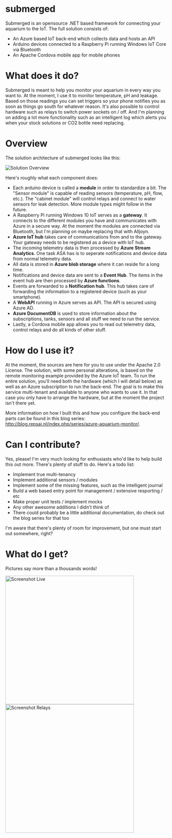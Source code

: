 
# submerged

Submerged is an opensource .NET based framework for connecting your aquarium to the IoT. The full solution consists of:

* An Azure based IoT back-end which collects data and hosts an API
* Arduino devices connected to a Raspberry Pi running Windows IoT Core via Bluetooth
* An Apache Cordova mobile app for mobile phones

# What does it do?

Submerged is meant to help you monitor your aquarium in every way you want to. At the moment, I use it to monitor temperature, pH and leakage. Based on those readings you can set triggers so your phone notifies you as soon as things go south for whatever reason. It's also possible to control hardware such as relays to switch power sockets on / off. And I'm planning on adding a lot more functionality such as an intelligent log which alerts you when your stock solutions or CO2 bottle need replacing.

# Overview

The solution architecture of submerged looks like this:

![Solution Overview](http://www.repsaj.nl/Uploads/submerged/submerged_overview.png)

Here's roughly what each component does:

* Each arduino device is called a **module** in order to standardize a bit. The "Sensor module" is capable of reading sensors (temperature, pH, flow, etc.). The "cabinet module" will control relays and connect to water sensors for leak detection. More module types might follow in the future.
* A Raspberry Pi running Windows 10 IoT serves as a **gateway**. It connects to the different modules you have and communicates with Azure in a secure way. At the moment the modules are connected via Bluetooth, but I'm planning on maybe replacing that with Alljoyn.
* **Azure IoT hub** takes care of communications from and to the gateway. Your gateway needs to be registered as a device with IoT hub.
* The incoming telemetry data is then processed by **Azure Stream Analytics**. One task ASA has is to seperate notifications and device data from normal telemetry data.
* All data is stored in **Azure blob storage** where it can reside for a long time.
* Notifications and device data are sent to a **Event Hub**. The items in the event hub are then processed by **Azure functions**.
* Events are forwarded to a **Notification hub**. This hub takes care of forwarding the information to a registered device (such as your smartphone).
* A **WebAPI** running in Azure serves as API. The API is secured using Azure AD.
* **Azure DocumentDB** is used to store information about the subscriptions, tanks, sensors and all stuff we need to run the service.
* Lastly, a Cordova mobile app allows you to read out telemetry data, control relays and do all kinds of other stuff.

# How do I use it?

At the moment, the sources are here for you to use under the Apache 2.0 License. The solution, with some personal alterations, is based on the remote monitoring example provided by the Azure IoT team. To run the entire solution, you'll need both the hardware (which I will detail below) as well as an Azure subscription to run the back-end. The goal is to make this service multi-tenant and available to anyone who wants to use it. In that case you only have to arrange the hardware, but at the moment the project isn't there yet.

More information on how I built this and how you configure the back-end parts can be found in this blog series: <http://blog.repsaj.nl/index.php/series/azure-aquarium-monitor/>.

# Can I contribute? 

Yes, please! I'm very much looking for enthusiasts who'd like to help build this out more. There's plenty of stuff to do. Here's a todo list:

* Implement true multi-tenancy
* Implement additional sensors / modules
* Implement some of the missing features, such as the intelligent journal
* Build a web based entry point for management / extensive resporting / etc
* Make proper unit tests / implement mocks
* Any other awesome additions I didn't think of
* There could probably be a little additional documentation, do check out the blog series for that too

I'm aware that there's plenty of room for improvement, but one must start out somewhere, right?

# What do I get?

Pictures say more than a thousands words!

<img src="http://www.repsaj.nl/Uploads/submerged/submerged_live.png" alt="Screenshot Live" style="width: 400px;"/>
<img src="http://www.repsaj.nl/Uploads/submerged/submerged_relays.png" alt="Screenshot Relays" style="width: 400px;"/>
